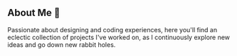 ## About Me 🌱

Passionate about designing and coding experiences, here you'll find an eclectic collection of projects I've worked on, as I continuously explore new ideas and go down new rabbit holes.
